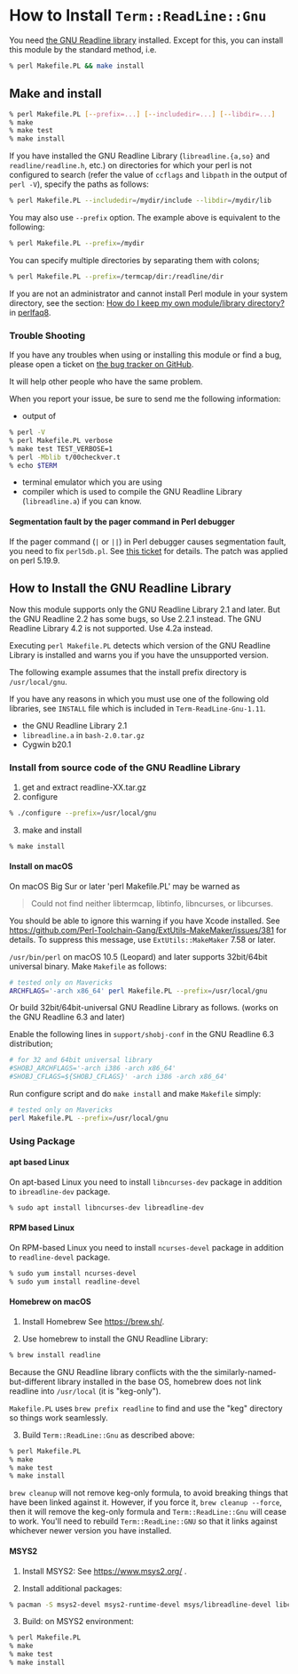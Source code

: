 # How to Install `Term::ReadLine::Gnu`

You need [the GNU Readline library](#how-to-install-gnu-readline-library) installed.
Except for this, you can install this module by the standard method, i.e.

```sh
% perl Makefile.PL && make install
```

## Make and install

```sh
% perl Makefile.PL [--prefix=...] [--includedir=...] [--libdir=...]
% make
% make test
% make install
```

If you have installed the GNU Readline Library
(`libreadline.{a,so}` and `readline/readline.h`, etc.) on
directories for which your perl is not configured to search
(refer the value of `ccflags` and `libpath` in the output of `perl
-V`), specify the paths as follows:

```sh
% perl Makefile.PL --includedir=/mydir/include --libdir=/mydir/lib
```

You may also use `--prefix` option.  The example above is equivalent to the following:

```sh
% perl Makefile.PL --prefix=/mydir
```

You can specify multiple directories by separating them with colons;

```sh
% perl Makefile.PL --prefix=/termcap/dir:/readline/dir
```

If you are not an administrator and cannot install Perl module
in your system directory, see the section: [How do I keep my own module/library
directory?](https://perldoc.perl.org/perlfaq8#How-do-I-keep-my-own-module/library-directory?) in [perlfaq8](https://perldoc.perl.org/perlfaq8).

### Trouble Shooting

If you have any troubles when using or installing this module
or find a bug, please open a ticket on [the bug tracker on
GitHub](https://github.com/hirooih/perl-trg/issues).

It will help other people who have the same problem.

When you report your issue, be sure to send me the following
information:

- output of

```sh
% perl -V
% perl Makefile.PL verbose
% make test TEST_VERBOSE=1
% perl -Mblib t/00checkver.t
% echo $TERM
```

- terminal emulator which you are using
- compiler which is used to compile the GNU Readline Library
  (`libreadline.a`) if you can know.

#### Segmentation fault by the pager command in Perl debugger

If the pager command (`|` or `||`) in Perl debugger causes
segmentation fault, you need to fix `perl5db.pl`.  See
[this ticket](https://rt.perl.org/Public/Bug/Display.html?id=121456)
for details.  The patch was applied on perl 5.19.9.

## How to Install the GNU Readline Library

Now this module supports only the GNU Readline Library 2.1 and
later.  But the GNU Readline 2.2 has some bugs, so Use 2.2.1
instead.  The GNU Readline Library 4.2 is not supported.  Use 4.2a
instead.

Executing `perl Makefile.PL` detects which version of
the GNU Readline Library is installed and warns you if
you have the unsupported version.

The following example assumes that the install prefix directory is
`/usr/local/gnu`.

If you have any reasons in which you must use one of the following old libraries,
see `INSTALL` file which is included in `Term-ReadLine-Gnu-1.11`.

- the GNU Readline Library 2.1
- `libreadline.a` in `bash-2.0.tar.gz`
- Cygwin b20.1

### Install from source code of the GNU Readline Library

1. get and extract readline-XX.tar.gz
2. configure

```sh
% ./configure --prefix=/usr/local/gnu
```

3. make and install

```sh
% make install
```

#### Install on macOS

On macOS Big Sur or later 'perl Makefile.PL' may be warned as

> Could not find neither libtermcap, libtinfo, libncurses, or libcurses.

You should be able to ignore this warning if you have Xcode installed. See
https://github.com/Perl-Toolchain-Gang/ExtUtils-MakeMaker/issues/381
for details. To suppress this message, use `ExtUtils::MakeMaker` 7.58 or later.

`/usr/bin/perl` on macOS 10.5 (Leopard) and later supports
32bit/64bit universal binary.  Make `Makefile` as follows:

```sh
# tested only on Mavericks
ARCHFLAGS='-arch x86_64' perl Makefile.PL --prefix=/usr/local/gnu
```

Or build 32bit/64bit-universal GNU Readline Library as
follows.  (works on the GNU Readline 6.3 and later)

Enable the following lines in `support/shobj-conf` in the GNU
Readline 6.3 distribution;

```sh
# for 32 and 64bit universal library
#SHOBJ_ARCHFLAGS='-arch i386 -arch x86_64'
#SHOBJ_CFLAGS=${SHOBJ_CFLAGS}' -arch i386 -arch x86_64'
```

Run configure script and do `make install` and make `Makefile` simply:

```sh
# tested only on Mavericks
perl Makefile.PL --prefix=/usr/local/gnu
```

### Using Package

#### apt based Linux

On apt-based Linux you need to install `libncurses-dev` package in
addition to `ibreadline-dev` package.

```sh
% sudo apt install libncurses-dev libreadline-dev
```

#### RPM based Linux

On RPM-based Linux you need to install `ncurses-devel` package in
addition to `readline-devel` package.

```sh
% sudo yum install ncurses-devel
% sudo yum install readline-devel
```

#### Homebrew on macOS

1. Install Homebrew
See https://brew.sh/.

2. Use homebrew to install the GNU Readline Library:

```sh
% brew install readline
```

Because the GNU Readline library conflicts with the the
similarly-named-but-different library installed in the base
OS, homebrew does not link readline into `/usr/local` (it is
"keg-only").

`Makefile.PL` uses `brew prefix readline` to find and use the
"keg" directory so things work seamlessly.

3. Build `Term::ReadLine::Gnu` as described above:

```sh
% perl Makefile.PL
% make
% make test
% make install
```

`brew cleanup` will not remove keg-only formula, to avoid
breaking things that have been linked against it.  However, if
you force it, `brew cleanup --force`, then it will remove the
keg-only formula and `Term::ReadLine::Gnu` will cease to work.
You'll need to rebuild `Term::ReadLine::GNU` so that it links
against whichever newer version you have installed.

#### MSYS2

1. Install MSYS2: See https://www.msys2.org/ .

2. Install additional packages:

```sh
% pacman -S msys2-devel msys2-runtime-devel msys/libreadline-devel libcrypt-devel
```

3. Build: on MSYS2 environment:

```sh
% perl Makefile.PL
% make
% make test
% make install
```
